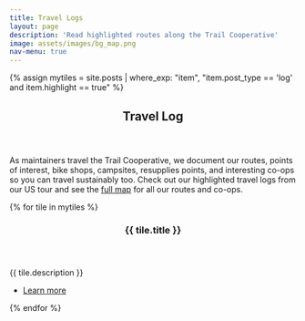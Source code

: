 ```yaml
---
title: Travel Logs
layout: page
description: 'Read highlighted routes along the Trail Cooperative'
image: assets/images/bg_map.png
nav-menu: true
---
```

{% assign mytiles = site.posts | where_exp: "item", "item.post_type == 'log' and item.highlight == true" %}

<!-- Main -->
<div id="main">

<section id="one">
    <div class="inner">
        <header class="major">
            <h1>Travel Log</h1>
        </header>
        <p>As maintainers travel the Trail Cooperative, we document our routes, points of interest, bike shops, campsites, resupplies points, and interesting co-ops so you can travel sustainably too.  Check out our highlighted travel logs from our US tour and see the <a href="map.html">full map</a> for all our routes and co-ops.</p>
    </div>
</section>

<!-- Two -->
<section id="two" class="spotlights">
    {% for tile in mytiles %}
    <section>
        <a href="{{ tile.url  | relative_url }}" class="image" style="max-height:300px;overflow:hidden;">
            <img src="{{ tile.image }}" alt="" data-position="center center" />
        </a>
        <div class="content">
            <div class="inner">
                <header class="major">
                    <h3>{{ tile.title }}</h3>
                </header>
                <p>{{ tile.description }}</p>
                <ul class="actions">
                    <li><a href="{{ tile.url  | relative_url }}" class="button">Learn more</a></li>
                </ul>
            </div>
        </div>
    </section>
    {% endfor %}
</section>


</div>
